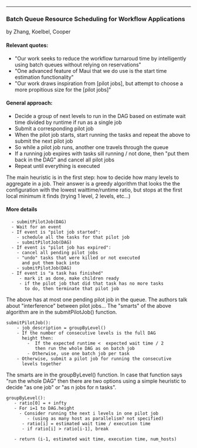 ---

### Batch Queue Resource Scheduling for Workflow Applications
by Zhang, Koelbel, Cooper

#### Relevant quotes:

  - "Our work seeks to reduce the workflow turnaroud time by
intelligently using batch queues without relying on reservations"
  - "One advanced feature of Maui that we do use is the start time estimation functionality"
  - "Our work draws inspiration from [pilot jobs], but attempt to choose a more propitious size for the [pilot jobs]"
    
#### General approach:

  - Decide a group of next levels to run in the DAG based on
	  estimate wait time divided by runtime if run as a single job
  - Submit a corresponding pilot job
  - When the pilot job starts, start running the tasks and 
	  repeat the above to submit the next pilot job
 - So while a pilot job runs, another one travels 
	    through the queue
 - If a running job expires with tasks sill running / not done,
	  then "put them back in the DAG" and cancel all pilot jobs
 - Repeat until everything is executed

The main heuristic is in the first step: how to decide how many levels to aggregate in a job. Their answer is a greedy algorithm that looks the the configuration with the lowest waittime/runtime ratio, but stops at the first local minimum it finds (trying 1 level, 2 levels, etc...)


#### More details

```
  - submitPilotJob(DAG)
  - Wait for an event
  - If event is "pilot job started":
    - schedule all the tasks for that pilot job
    - submitPilotJob(DAG) 
  - If event is "pilot job has expired":
    - cancel all pending pilot jobs 
    - "undo" tasks that were killed or not executed 
      and put them back into 
    - submitPilotJob(DAG)
  - If event is "a task has finished"
  	 - mark it as done, make children ready
  	 - if the pilot job that did that task has no more tasks 
  	   to do, then terminate that pilot job
```

The above has at most one pending pilot job in the queue. The authors talk about "interference" between pilot jobs...
The "smarts" of the above algorithm are in the submitPilotJob() function. 

```
submitPilotJob():
	- job_description = groupByLevel()
	- If the number of consecutive levels is the full DAG
	  height then:
	    -  If the expected runtime <  expected wait time / 2
	       then run the whole DAG as on batch job 
	    - Otherwise, use one batch job per task
	- Otherwise, submit a pilot job for running the consecutive
	  levels together
```

The smarts are in the groupByLevel() function. In case that function says "run the whole DAG" then there are two options
using a simple heuristic to decide "as one job" or "as n jobs for n tasks".  

```
groupByLevel():
   - ratio[0] = + infty
   - For i=1 to DAG.height
     - Consider running the next i levels in one pilot job
   	    - (using as many host as parallelism? not specified)
   	  - ratio[i] = estimated wait time / execution time
   	  - if ratio[i] > ratio[i-1], break
   	  
   - return (i-1, estimated wait time, execution time, num_hosts)
```



